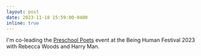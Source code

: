 ```yaml
---
layout: post
date: 2023-11-18 15:59:00-0400
inline: true
---
```


I'm co-leading the <a href='https://www.beinghumanfestival.org/events/preschool-poets'>Preschool Poets</a> event at the Being Human Festival 2023 with Rebecca Woods and Harry Man.